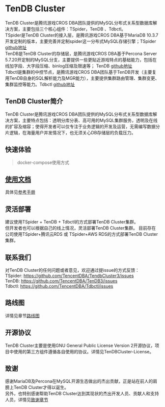 # TenDB Cluster
TenDB Cluster是腾讯游戏CROS DBA团队提供的MySQL分布式关系型数据库解决方案，主要包括三个核心组件：TSpider，TenDB 、Tdbctl。   
TSpider是TenDB Cluster的接入层，是腾讯游戏CROS DBA基于MariaDB 10.3.7开发定制的版本，主要完善并定制spider这一分布式MySQL存储引擎；TSpider [github地址](https://github.com/TencentDBA/TendbCluster3)  
TenDB是TenDB Cluster的存储层，是腾讯游戏CROS DBA基于Percona Server 5.7.20开定制的MySQL分支，主要提供一些更贴近游戏特点的基础能力，包括在线加字段、大字段压缩、binlog压缩及限速等； TenDB [github地址](https://github.com/TencentDBA/TenDB3)  
Tdbctl是集群的中控节点，是腾讯游戏CROS DBA团队基于TenDB开发（主要复用TenDB自身的SQL解析能力及MGR能力），主要提供集群路由管理、集群变更、集群监控等能力。Tdbctl [github地址](https://github.com/TencentDBA/Tdbctl)  

## TenDB Cluster简介
TenDB Cluster是腾讯游戏CROS DBA团队提供的MySQL分布式关系型数据库解决方案，主要特点包括：透明分库分表、高可用的MySQL集群服务，透明及在线的扩容及缩容；使得开发者可以仅专注于业务逻辑的开发及运营，无需编写数据分片逻辑，在海量用户并发情况下，也无须关心DB存储层的负载压力。

## 快速体验
> docker-compose使用方式

## [使用文档](Documentation/SUMMARY.md)
具体见[参考手册](Documentation/SUMMARY.md)


## 灵活部署
建议使用TSpider + TenDB + Tdbctl的方式部署TenDB Cluster集群。    
但开发者也可以根据自己的线上情况，灵活部署TenDB Cluster集群。 目前存在公司使用TSpider+腾讯云RDS 或 TSpider+AWS RDS的方式部署TenDB Cluster集群。


## 联系我们
对TenDB Cluster的任何问题或者意见，欢迎通过提issue的方式反馈：   
TSpider:  https://github.com/TencentDBA/TendbCluster3/issues   
TenDB:    https://github.com/TencentDBA/TenDB3/issues   
Tdbctl:   https://github.com/TencentDBA/Tdbctl/issues 


## 路线图
详情见章节[路线图](Documentation/roadmap.md)


## 开源协议
TenDB Cluster主要是使用GNU General Public License Version 2开源协议，项目中使用的第三方组件遵循各自使用的协议。详情见TenDBCluster-License。


## 致谢
感谢MariaDB及Percona在MySQL开源生态做出的杰出贡献，正是站在前人的肩膀上TenDB Cluster才得以诞生。   
另外，也特别感谢帮助TenDB Cluster达到其现状的杰出开发人员、贡献人和支持人员，详情见[致谢章节](Documentation/acknowledgements.md)